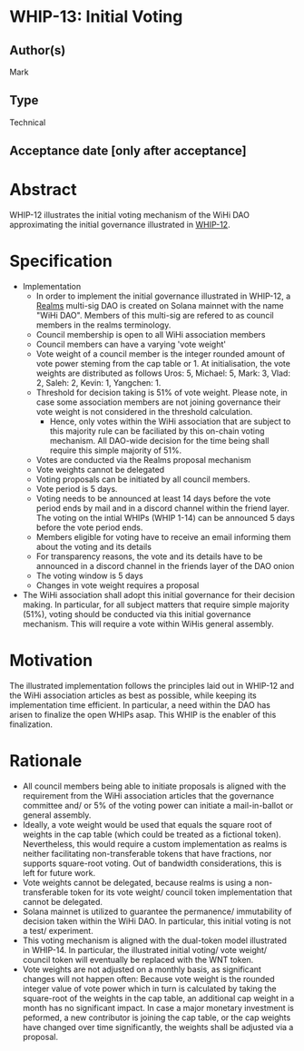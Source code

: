 # WHIP-13: Initial Voting

## Author(s)
Mark

## Type
Technical

## Acceptance date [only after acceptance]

# Abstract 
WHIP-12 illustrates the initial voting mechanism of the WiHi DAO approximating the initial governance illustrated in [WHIP-12](https://github.com/wihi-labs/WHIP/blob/main/0012-initial-governance.md).

# Specification 
- Implementation
    - In order to implement the initial governance illustrated in WHIP-12, a [Realms](https://realms.today/) multi-sig DAO is created on Solana mainnet with the name "WiHi DAO". Members of this multi-sig are refered to as council members in the realms terminology.
    - Council membership is open to all WiHi association members
    - Council members can have a varying 'vote weight'
    - Vote weight of a council member is the integer rounded amount of vote power steming from the cap table or 1. At initialisation, the vote weights are distributed as follows Uros: 5, Michael: 5, Mark: 3, Vlad: 2, Saleh: 2, Kevin: 1, Yangchen: 1.
    - Threshold for decision taking is 51% of vote weight. Please note, in case some association members are not joining governance their vote weight is not considered in the threshold calculation.
        - Hence, only votes within the WiHi association that are subject to this majority rule can be faciliated by this on-chain voting mechanism. All DAO-wide decision for the time being shall require this simple majority of 51%.      
    - Votes are conducted via the Realms proposal mechanism
    - Vote weights cannot be delegated
    - Voting proposals can be initiated by all council members. 
    - Vote period is 5 days. 
    - Voting needs to be announced at least 14 days before the vote period ends by mail and in a discord channel within the friend layer. The voting on the intial WHIPs (WHIP 1-14) can be announced 5 days before the vote period ends. 
    - Members eligible for voting have to receive an email informing them about the voting and its details
    - For transparency reasons, the vote and its details have to be announced in a discord channel in the friends layer of the DAO onion
    - The voting window is 5 days
    - Changes in vote weight requires a proposal
- The WiHi association shall adopt this initial governance for their decision making. In particular, for all subject matters that require simple majority (51%), voting should be conducted via this initial governance mechanism. This will require a vote within WiHis general assembly.  

# Motivation 
The illustrated implementation follows the principles laid out in WHIP-12 and the WiHi association articles as best as possible, while keeping its implementation time efficient. In particular, a need within the DAO has arisen to finalize the open WHIPs asap. This WHIP is the enabler of this finalization.

# Rationale
- All council members being able to initiate proposals is aligned with the requirement from the WiHi association articles that the governance committee and/ or 5% of the voting power can initiate a mail-in-ballot or general assembly.
- Ideally, a vote weight would be used that equals the square root of weights in the cap table (which could be treated as a fictional token). Nevertheless, this would require a custom implementation as realms is neither facilitating non-transferable tokens that have fractions, nor supports square-root voting. Out of bandwidth considerations, this is left for future work.
- Vote weights cannot be delegated, because realms is using a non-transferable token for its vote weight/ council token implementation that cannot be delegated.
- Solana mainnet is utilized to guarantee the permanence/ immutability of decision taken within the WiHi DAO. In particular, this initial voting is not a test/ experiment.
- This voting mechanism is aligned with the dual-token model illustrated in WHIP-14. In particular, the illustrated initial voting/ vote weight/ council token will eventually be replaced with the WNT token.
- Vote weights are not adjusted on a monthly basis, as significant changes will not happen often: Because vote weight is the rounded integer value of vote power which in turn is calculated by taking the square-root of the weights in the cap table, an additional cap weight in a month has no significant impact. In case a major monetary investment is peformed, a new contributor is joining the cap table, or the cap weights have changed over time significantly, the weights shall be adjusted via a proposal.
